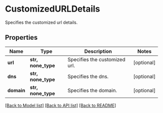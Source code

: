 # CustomizedURLDetails

Specifies the customized url details.

## Properties
Name | Type | Description | Notes
------------ | ------------- | ------------- | -------------
**url** | **str, none_type** | Specifies the customized url. | [optional] 
**dns** | **str, none_type** | Specifies the dns. | [optional] 
**domain** | **str, none_type** | Specifies the domain. | [optional] 

[[Back to Model list]](../README.md#documentation-for-models) [[Back to API list]](../README.md#documentation-for-api-endpoints) [[Back to README]](../README.md)


